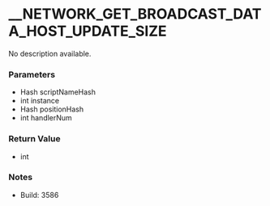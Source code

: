 # __NETWORK_GET_BROADCAST_DATA_HOST_UPDATE_SIZE

No description available.

### Parameters
* Hash scriptNameHash
* int instance
* Hash positionHash
* int handlerNum

### Return Value
* int

### Notes
* Build: 3586

